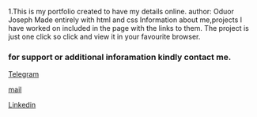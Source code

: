 1.This is my portfolio created to have my details online.
author: Oduor Joseph
Made entirely with html and css
Information about me,projects I have worked on included in the page with the links to them.
The project is just one click so click and view it in your favourite browser.
### for support or additional inforamation kindly contact me.

[Telegram](https://t.me/programmer7512)

[mail](j_oduor@yahoo.com)

[Linkedin](https://uk.linkedin.com/in/joseph-oduor-7512)
